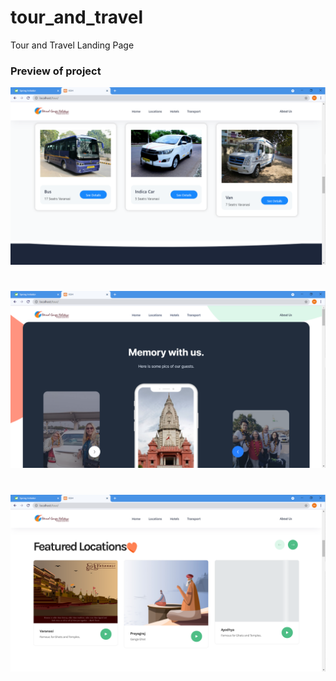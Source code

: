 # tour_and_travel
Tour and Travel Landing Page
### Preview of project
![preview](./demo1.png)
#
![preview](./demo2.png)

#
![preview](./demo3.png)
